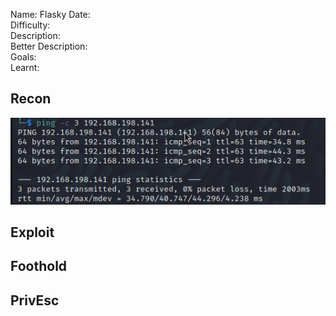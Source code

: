 
Name: Flasky
Date:  
Difficulty:  
Description:  
Better Description:  
Goals:  
Learnt:

## Recon

![ping](OS-ProvingGrounds/Flasky/Screenshots/ping.png)
	
## Exploit

## Foothold

## PrivEsc

      
